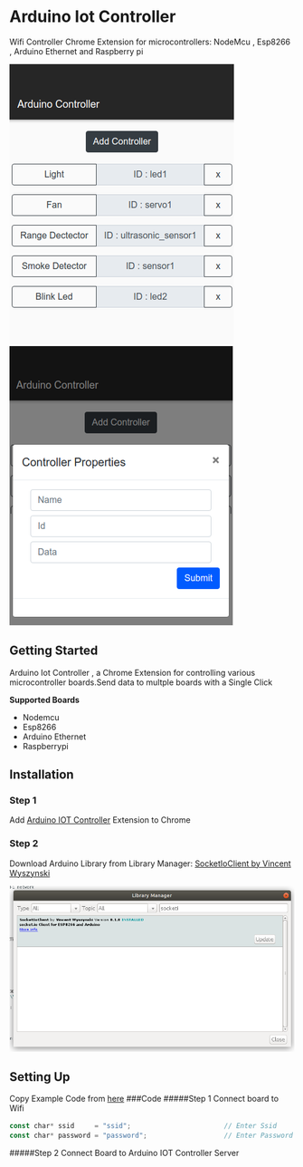 # Arduino Iot Controller
Wifi Controller Chrome Extension for microcontrollers: NodeMcu , Esp8266 , Arduino Ethernet and Raspberry pi 




![picture](https://github.com/Quzal/arduino-iot-controller/blob/master/Iot%20Controller1.png?raw=true)
![picture1](https://github.com/Quzal/arduino-iot-controller/blob/master/Iot%20Controller%202.png?raw=true)

## Getting Started
Arduino Iot Controller , a Chrome Extension for controlling various microcontroller boards.Send data to multple boards with a Single Click

**Supported Boards**

- Nodemcu
- Esp8266
- Arduino Ethernet
- Raspberrypi
## Installation 
### Step 1 
Add <a href="">Arduino IOT Controller</a> Extension to Chrome
### Step 2
Download Arduino Library from Library Manager: <a href="">SocketIoClient by Vincent Wyszynski</a>
 
 
![library](https://github.com/Quzal/arduino-iot-controller/blob/master/SocketIoLib.png?raw=true)
## Setting Up
Copy Example Code from <a href="https://github.com/Quzal/arduino-iot-controller/blob/master/arduinoiotcontroller.ino">here</a>
###Code 
#####Step 1
Connect board to Wifi

```javascript
const char* ssid     = "ssid";                       // Enter Ssid
const char* password = "password";                   // Enter Password
```
#####Step 2
Connect Board to Arduino IOT Controller Server

